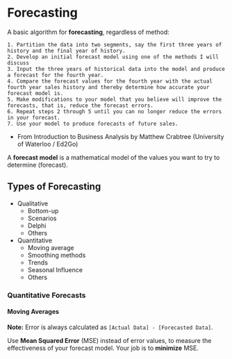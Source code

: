 # Forecasting

A basic algorithm for **forecasting**, regardless of method:

```
1. Partition the data into two segments, say the first three years of history and the final year of history.
2. Develop an initial forecast model using one of the methods I will discuss
3. Input the three years of historical data into the model and produce a forecast for the fourth year.
4. Compare the forecast values for the fourth year with the actual fourth year sales history and thereby determine how accurate your forecast model is.
5. Make modifications to your model that you believe will improve the forecasts, that is, reduce the forecast errors.
6. Repeat steps 2 through 5 until you can no longer reduce the errors in your forecast.
7. Use your model to produce forecasts of future sales.
```
  * From Introduction to Business Analysis by Matthew Crabtree (University of Waterloo / Ed2Go) 
  
 A **forecast model** is a mathematical model of the values you want to try to determine (forecast).

## Types of Forecasting

* Qualitative
  * Bottom-up
  * Scenarios
  * Delphi
  * Others
* Quantitative
  * Moving average
  * Smoothing methods
  * Trends
  * Seasonal Influence
  * Others
  
### Quantitative Forecasts
#### Moving Averages
**Note:** Error is always calculated as `[Actual Data] - [Forecasted Data]`.

Use **Mean Squared Error** (MSE) instead of error values, to measure the effectiveness of your forecast model. Your job is to **minimize** MSE.
